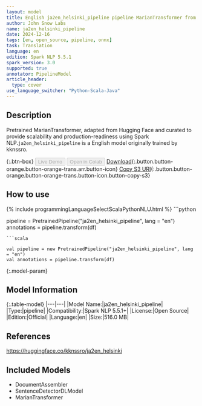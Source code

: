 ```yaml
---
layout: model
title: English ja2en_helsinki_pipeline pipeline MarianTransformer from kknssro
author: John Snow Labs
name: ja2en_helsinki_pipeline
date: 2024-12-16
tags: [en, open_source, pipeline, onnx]
task: Translation
language: en
edition: Spark NLP 5.5.1
spark_version: 3.0
supported: true
annotator: PipelineModel
article_header:
  type: cover
use_language_switcher: "Python-Scala-Java"
---
```


## Description

Pretrained MarianTransformer, adapted from Hugging Face and curated to provide scalability and production-readiness using Spark NLP.`ja2en_helsinki_pipeline` is a English model originally trained by kknssro.

{:.btn-box}
<button class="button button-orange" disabled>Live Demo</button>
<button class="button button-orange" disabled>Open in Colab</button>
[Download](https://s3.amazonaws.com/auxdata.johnsnowlabs.com/public/models/ja2en_helsinki_pipeline_en_5.5.1_3.0_1734386155809.zip){:.button.button-orange.button-orange-trans.arr.button-icon}
[Copy S3 URI](s3://auxdata.johnsnowlabs.com/public/models/ja2en_helsinki_pipeline_en_5.5.1_3.0_1734386155809.zip){:.button.button-orange.button-orange-trans.button-icon.button-copy-s3}

## How to use



<div class="tabs-box" markdown="1">
{% include programmingLanguageSelectScalaPythonNLU.html %}
```python

pipeline = PretrainedPipeline("ja2en_helsinki_pipeline", lang = "en")
annotations =  pipeline.transform(df)   

```
```scala

val pipeline = new PretrainedPipeline("ja2en_helsinki_pipeline", lang = "en")
val annotations = pipeline.transform(df)

```
</div>

{:.model-param}
## Model Information

{:.table-model}
|---|---|
|Model Name:|ja2en_helsinki_pipeline|
|Type:|pipeline|
|Compatibility:|Spark NLP 5.5.1+|
|License:|Open Source|
|Edition:|Official|
|Language:|en|
|Size:|516.0 MB|

## References

https://huggingface.co/kknssro/ja2en_helsinki

## Included Models

- DocumentAssembler
- SentenceDetectorDLModel
- MarianTransformer